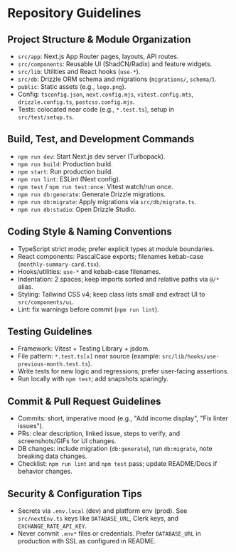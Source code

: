 # Repository Guidelines

## Project Structure & Module Organization
- `src/app`: Next.js App Router pages, layouts, API routes.
- `src/components`: Reusable UI (ShadCN/Radix) and feature widgets.
- `src/lib`: Utilities and React hooks (`use-*`).
- `src/db`: Drizzle ORM schema and migrations (`migrations/`, `schema/`).
- `public`: Static assets (e.g., `logo.png`).
- Config: `tsconfig.json`, `next.config.mjs`, `vitest.config.mts`, `drizzle.config.ts`, `postcss.config.mjs`.
- Tests: colocated near code (e.g., `*.test.ts`), setup in `src/test/setup.ts`.

## Build, Test, and Development Commands
- `npm run dev`: Start Next.js dev server (Turbopack).
- `npm run build`: Production build.
- `npm start`: Run production build.
- `npm run lint`: ESLint (Next config).
- `npm test` / `npm run test:once`: Vitest watch/run once.
- `npm run db:generate`: Generate Drizzle migrations.
- `npm run db:migrate`: Apply migrations via `src/db/migrate.ts`.
- `npm run db:studio`: Open Drizzle Studio.

## Coding Style & Naming Conventions
- TypeScript strict mode; prefer explicit types at module boundaries.
- React components: PascalCase exports; filenames kebab-case (`monthly-summary-card.tsx`).
- Hooks/utilities: `use-*` and kebab-case filenames.
- Indentation: 2 spaces; keep imports sorted and relative paths via `@/*` alias.
- Styling: Tailwind CSS v4; keep class lists small and extract UI to `src/components/ui`.
- Lint: fix warnings before commit (`npm run lint`).

## Testing Guidelines
- Framework: Vitest + Testing Library + jsdom.
- File pattern: `*.test.ts[x]` near source (example: `src/lib/hooks/use-previous-month.test.ts`).
- Write tests for new logic and regressions; prefer user-facing assertions.
- Run locally with `npm test`; add snapshots sparingly.

## Commit & Pull Request Guidelines
- Commits: short, imperative mood (e.g., "Add income display", "Fix linter issues").
- PRs: clear description, linked issue, steps to verify, and screenshots/GIFs for UI changes.
- DB changes: include migration (`db:generate`), run `db:migrate`, note breaking data changes.
- Checklist: `npm run lint` and `npm test` pass; update README/Docs if behavior changes.

## Security & Configuration Tips
- Secrets via `.env.local` (dev) and platform env (prod). See `src/nextEnv.ts` keys like `DATABASE_URL`, Clerk keys, and `EXCHANGE_RATE_API_KEY`.
- Never commit `.env*` files or credentials. Prefer `DATABASE_URL` in production with SSL as configured in README.
